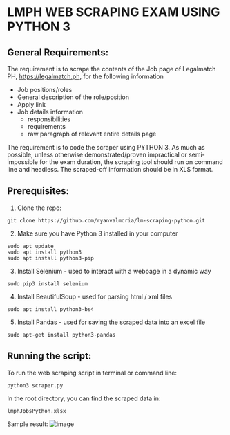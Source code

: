 # LMPH WEB SCRAPING EXAM USING PYTHON 3

## General Requirements:
The requirement is to scrape the contents of the Job page of Legalmatch PH, https://legalmatch.ph, for the following information
- Job positions/roles
- General description of the role/position
- Apply link
- Job details information
  - responsibilities
  - requirements
  - raw paragraph of relevant entire details page
  
The requirement is to code the scraper using PYTHON 3. As much as possible, unless otherwise
demonstrated/proven impractical or semi-impossible for the exam duration, the scraping
tool should run on command line and headless.
The scraped-off information should be in XLS format.

## Prerequisites:
1. Clone the repo:
```
git clone https://github.com/ryanvalmoria/lm-scraping-python.git
```

2. Make sure you have Python 3 installed in your computer
```
sudo apt update
sudo apt install python3
sudo apt install python3-pip

```

3. Install Selenium - used to interact with a webpage in a dynamic way
```
sudo pip3 install selenium
```

4. Install BeautifulSoup - used for parsing html / xml files
```
sudo apt install python3-bs4
```

5. Install Pandas - used for saving the scraped data into an excel file
```
sudo apt-get install python3-pandas
```


## Running the script:
To run the web scraping script in terminal or command line:
```
python3 scraper.py
```
In the root directory, you can find the scraped data in:
```
lmphJobsPython.xlsx
```
Sample result:
![image](https://github.com/ryanvalmoria/lm-scraping-python/assets/149349681/bca8176a-a338-4e5c-b283-aad156361a7c)

